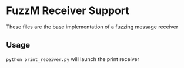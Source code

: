 # FuzzM Receiver Support

These files are the base implementation of a fuzzing message receiver

## Usage

`python print_receiver.py` will launch the print receiver
